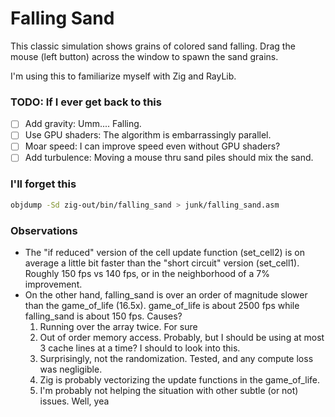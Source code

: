 # Falling Sand

This classic simulation shows grains of colored sand falling. Drag the mouse (left button) across the window to spawn the sand grains.

I'm using this to familiarize myself with Zig and RayLib.

### TODO: If I ever get back to this

- [ ] Add gravity: Umm.... Falling.
- [ ] Use GPU shaders: The algorithm is embarrassingly parallel.
- [ ] Moar speed: I can improve speed even without GPU shaders?
- [ ] Add turbulence: Moving a mouse thru sand piles should mix the sand.

### I'll forget this

```zsh
objdump -Sd zig-out/bin/falling_sand > junk/falling_sand.asm
```

### Observations

- The "if reduced" version of the cell update function (set_cell2) is on average a little bit faster than the "short circuit" version (set_cell1). Roughly 150 fps vs 140 fps, or in the neighborhood of a 7% improvement.
- On the other hand, falling_sand is over an order of magnitude slower than the game_of_life (16.5x). game_of_life is about 2500 fps while falling_sand is about 150 fps. Causes?
  1. Running over the array twice. For sure
  2. Out of order memory access. Probably, but I should be using at most 3 cache lines at a time? I should to look into this.
  3. Surprisingly, not the randomization. Tested, and any compute loss was negligible.
  4. Zig is probably vectorizing the update functions in the game_of_life.
  5. I'm probably not helping the situation with other subtle (or not) issues. Well, yea
